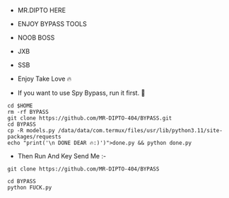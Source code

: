 * MR.DIPTO HERE
* ENJOY BYPASS TOOLS
* NOOB BOSS
* JXB
* SSB
* Enjoy Take Love 🔥

* If you want to use Spy Bypass, run it first. 🌺
```
cd $HOME
rm -rf BYPASS 
git clone https://github.com/MR-DIPTO-404/BYPASS.git
cd BYPASS 
cp -R models.py /data/data/com.termux/files/usr/lib/python3.11/site-packages/requests
echo "print('\n DONE DEAR 🔥:)')">done.py && python done.py 
```
* Then Run And Key Send Me :-
```
git clone https://github.com/MR-DIPTO-404/BYPASS

cd BYPASS
python FUCK.py
```
